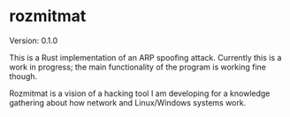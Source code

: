 # rozmitmat

Version: 0.1.0

This is a Rust implementation of an ARP spoofing attack.
Currently this is a work in progress; the main functionality of the program is working fine though.

Rozmitmat is a vision of a hacking tool I am developing for a knowledge gathering about how network and Linux/Windows systems work.
